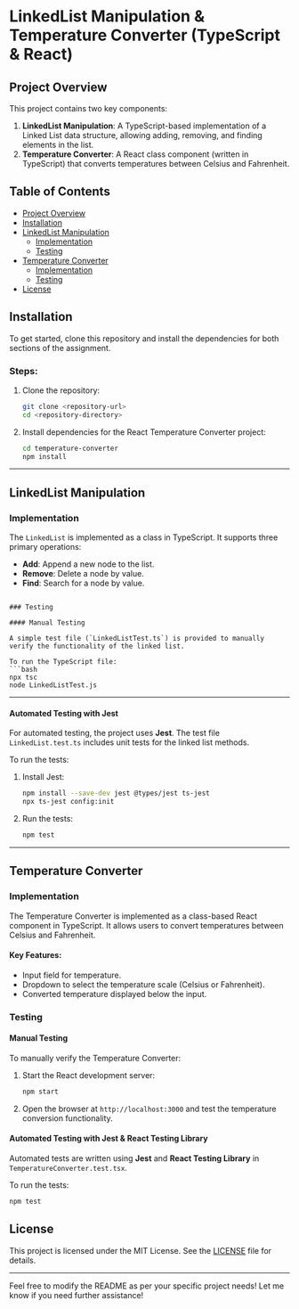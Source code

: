 # LinkedList Manipulation & Temperature Converter (TypeScript & React)

## Project Overview

This project contains two key components:
1. **LinkedList Manipulation**: A TypeScript-based implementation of a Linked List data structure, allowing adding, removing, and finding elements in the list.
2. **Temperature Converter**: A React class component (written in TypeScript) that converts temperatures between Celsius and Fahrenheit.

## Table of Contents
- [Project Overview](#project-overview)
- [Installation](#installation)
- [LinkedList Manipulation](#linkedlist-manipulation)
  - [Implementation](#implementation)
  - [Testing](#testing)
- [Temperature Converter](#temperature-converter)
  - [Implementation](#implementation-1)
  - [Testing](#testing-1)
- [License](#license)

## Installation

To get started, clone this repository and install the dependencies for both sections of the assignment.

### Steps:
1. Clone the repository:
    ```bash
    git clone <repository-url>
    cd <repository-directory>
    ```

2. Install dependencies for the React Temperature Converter project:
    ```bash
    cd temperature-converter
    npm install
    ```

---

## LinkedList Manipulation

### Implementation

The `LinkedList` is implemented as a class in TypeScript. It supports three primary operations:
- **Add**: Append a new node to the list.
- **Remove**: Delete a node by value.
- **Find**: Search for a node by value.


```

### Testing

#### Manual Testing

A simple test file (`LinkedListTest.ts`) is provided to manually verify the functionality of the linked list.

To run the TypeScript file:
```bash
npx tsc
node LinkedListTest.js
```
---

#### Automated Testing with Jest

For automated testing, the project uses **Jest**. The test file `LinkedList.test.ts` includes unit tests for the linked list methods.

To run the tests:
1. Install Jest:
    ```bash
    npm install --save-dev jest @types/jest ts-jest
    npx ts-jest config:init
    ```
2. Run the tests:
    ```bash
    npm test
    ```

---

## Temperature Converter

### Implementation

The Temperature Converter is implemented as a class-based React component in TypeScript. It allows users to convert temperatures between Celsius and Fahrenheit.

#### Key Features:
- Input field for temperature.
- Dropdown to select the temperature scale (Celsius or Fahrenheit).
- Converted temperature displayed below the input.



### Testing

#### Manual Testing

To manually verify the Temperature Converter:
1. Start the React development server:
    ```bash
    npm start
    ```
2. Open the browser at `http://localhost:3000` and test the temperature conversion functionality.

#### Automated Testing with Jest & React Testing Library

Automated tests are written using **Jest** and **React Testing Library** in `TemperatureConverter.test.tsx`.

To run the tests:
```bash
npm test
```

## License

This project is licensed under the MIT License. See the [LICENSE](LICENSE) file for details.

---

Feel free to modify the README as per your specific project needs! Let me know if you need further assistance!
